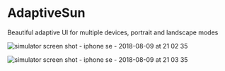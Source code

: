 # AdaptiveSun
Beautiful adaptive UI for multiple devices, portrait and landscape modes

![simulator screen shot - iphone se - 2018-08-09 at 21 02 35](https://user-images.githubusercontent.com/12755692/43933814-417e6938-9c22-11e8-916e-228521219211.png)

![simulator screen shot - iphone se - 2018-08-09 at 21 03 35](https://user-images.githubusercontent.com/12755692/43933830-4fbf7762-9c22-11e8-8e4b-7ad7be727643.png)
